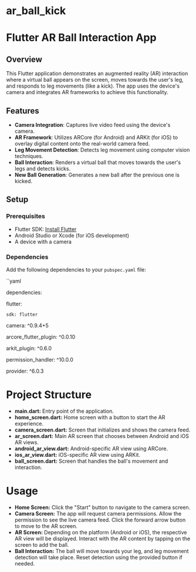 # ar_ball_kick
# Flutter AR Ball Interaction App

## Overview
This Flutter application demonstrates an augmented reality (AR) interaction where a virtual ball appears on the screen, moves towards the user's leg, and responds to leg movements (like a kick). The app uses the device's camera and integrates AR frameworks to achieve this functionality.

## Features

- **Camera Integration**: Captures live video feed using the device's camera.
- **AR Framework**: Utilizes ARCore (for Android) and ARKit (for iOS) to overlay digital content onto the real-world camera feed.
- **Leg Movement Detection**: Detects leg movement using computer vision techniques.
- **Ball Interaction**: Renders a virtual ball that moves towards the user's legs and detects kicks.
- **New Ball Generation**: Generates a new ball after the previous one is kicked.

## Setup

### Prerequisites

- Flutter SDK: [Install Flutter](https://flutter.dev/docs/get-started/install)
- Android Studio or Xcode (for iOS development)
- A device with a camera

### Dependencies

Add the following dependencies to your `pubspec.yaml` file:

``yaml

dependencies:

  flutter:
  
    sdk: flutter
    
  camera: ^0.9.4+5
  
  arcore_flutter_plugin: ^0.0.10
  
  arkit_plugin: ^0.6.0
  
  permission_handler: ^10.0.0
  
  provider: ^6.0.3
  
# Project Structure
- **main.dart:** Entry point of the application.
- **home_screen.dart:** Home screen with a button to start the AR experience.
- **camera_screen.dart:** Screen that initializes and shows the camera feed.
- **ar_screen.dart:** Main AR screen that chooses between Android and iOS AR views.
- **android_ar_view.dart:** Android-specific AR view using ARCore.
- **ios_ar_view.dart:** iOS-specific AR view using ARKit.
- **ball_screen.dart:** Screen that handles the ball's movement and interaction.

# Usage
- **Home Screen:** Click the "Start" button to navigate to the camera screen.
- **Camera Screen:** The app will request camera permissions. Allow the permission to see the live camera feed. Click the forward arrow button to move to the AR screen.
- **AR Screen:** Depending on the platform (Android or iOS), the respective AR view will be displayed. Interact with the AR content by tapping on the screen to add the ball.
- **Ball Interaction:** The ball will move towards your leg, and leg movement detection will take place. Reset detection using the provided button if needed.





